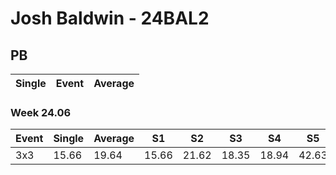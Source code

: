 # Josh Baldwin - 24BAL2

## PB
|Single|Event|Average|
|----|----|----|
### Week 24.06
|Event|Single|Average|S1|S2|S3|S4|S5|
|-----|-------|------|--|--|--|--|--|
|3x3|15.66|19.64|15.66|21.62|18.35|18.94|42.63|

